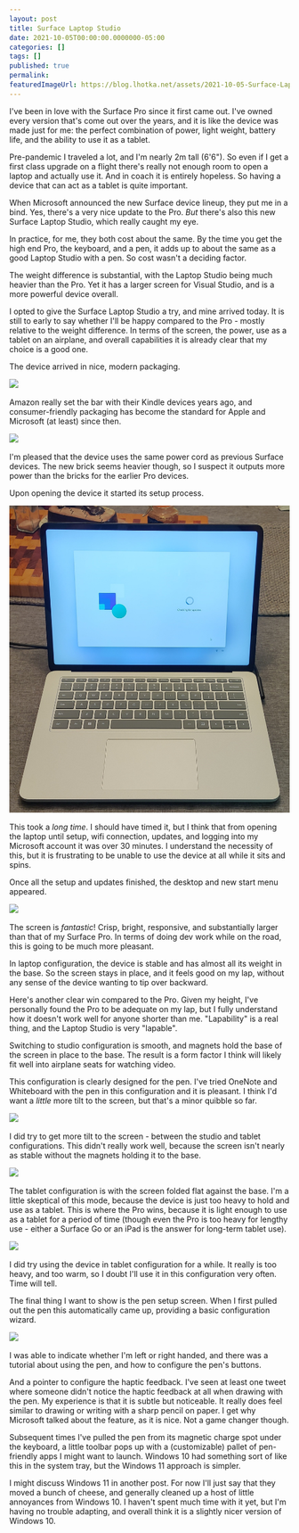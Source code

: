 ```yaml
---
layout: post
title: Surface Laptop Studio
date: 2021-10-05T00:00:00.0000000-05:00
categories: []
tags: []
published: true
permalink: 
featuredImageUrl: https://blog.lhotka.net/assets/2021-10-05-Surface-Laptop-Studio/closed-box.png
---
```

I've been in love with the Surface Pro since it first came out. I've owned every version that's come out over the years, and it is like the device was made just for me: the perfect combination of power, light weight, battery life, and the ability to use it as a tablet.

Pre-pandemic I traveled a lot, and I'm nearly 2m tall (6'6"). So even if I get a first class upgrade on a flight there's really not enough room to open a laptop and actually use it. And in coach it is entirely hopeless. So having a device that can act as a tablet is quite important.

When Microsoft announced the new Surface device lineup, they put me in a bind. Yes, there's a very nice update to the Pro. _But_ there's also this new Surface Laptop Studio, which really caught my eye.

In practice, for me, they both cost about the same. By the time you get the high end Pro, the keyboard, and a pen, it adds up to about the same as a good Laptop Studio with a pen. So cost wasn't a deciding factor.

The weight difference is substantial, with the Laptop Studio being much heavier than the Pro. Yet it has a larger screen for Visual Studio, and is a more powerful device overall.

I opted to give the Surface Laptop Studio a try, and mine arrived today. It is still to early to say whether I'll be happy compared to the Pro - mostly relative to the weight difference. In terms of the screen, the power, use as a tablet on an airplane, and overall capabilities it is already clear that my choice is a good one.

The device arrived in nice, modern packaging. 

![](/assets/2021-10-05-Surface-Laptop-Studio/closed-box.png)

Amazon really set the bar with their Kindle devices years ago, and consumer-friendly packaging has become the standard for Apple and Microsoft (at least) since then.

![](/assets/2021-10-05-Surface-Laptop-Studio/open-box.png)

I'm pleased that the device uses the same power cord as previous Surface devices. The new brick seems heavier though, so I suspect it outputs more power than the bricks for the earlier Pro devices.

Upon opening the device it started its setup process.

![](/assets/2021-10-05-Surface-Laptop-Studio/setup.png)

This took a _long time_. I should have timed it, but I think that from opening the laptop until setup, wifi connection, updates, and logging into my Microsoft account it was over 30 minutes. I understand the necessity of this, but it is frustrating to be unable to use the device at all while it sits and spins.

Once all the setup and updates finished, the desktop and new start menu appeared.

![](/assets/2021-10-05-Surface-Laptop-Studio/start.png)

The screen is _fantastic_! Crisp, bright, responsive, and substantially larger than that of my Surface Pro. In terms of doing dev work while on the road, this is going to be much more pleasant.

In laptop configuration, the device is stable and has almost all its weight in the base. So the screen stays in place, and it feels good on my lap, without any sense of the device wanting to tip over backward.

Here's another clear win compared to the Pro. Given my height, I've personally found the Pro to be adequate on my lap, but I fully understand how it doesn't work well for anyone shorter than me. "Lapability" is a real thing, and the Laptop Studio is very "lapable".

Switching to studio configuration is smooth, and magnets hold the base of the screen in place to the base. The result is a form factor I think will likely fit well into airplane seats for watching video.

This configuration is clearly designed for the pen. I've tried OneNote and Whiteboard with the pen in this configuration and it is pleasant. I think I'd want a _little_ more tilt to the screen, but that's a minor quibble so far.

![](/assets/2021-10-05-Surface-Laptop-Studio/studio.png)

I did try to get more tilt to the screen - between the studio and tablet configurations. This didn't really work well, because the screen isn't nearly as stable without the magnets holding it to the base.

![](/assets/2021-10-05-Surface-Laptop-Studio/middle.png)

The tablet configuration is with the screen folded flat against the base. I'm a little skeptical of this mode, because the device is just too heavy to hold and use as a tablet. This is where the Pro wins, because it is light enough to use as a tablet for a period of time (though even the Pro is too heavy for lengthy use - either a Surface Go or an iPad is the answer for long-term tablet use).

![](/assets/2021-10-05-Surface-Laptop-Studio/tablet.png)

I did try using the device in tablet configuration for a while. It really is too heavy, and too warm, so I doubt I'll use it in this configuration very often. Time will tell.

The final thing I want to show is the pen setup screen. When I first pulled out the pen this automatically came up, providing a basic configuration wizard.

![](/assets/2021-10-05-Surface-Laptop-Studio/pen-config.png)

I was able to indicate whether I'm left or right handed, and there was a tutorial about using the pen, and how to configure the pen's buttons.

And a pointer to configure the haptic feedback. I've seen at least one tweet where someone didn't notice the haptic feedback at all when drawing with the pen. My experience is that it is subtle but noticeable. It really does feel similar to drawing or writing with a sharp pencil on paper. I get why Microsoft talked about the feature, as it is nice. Not a game changer though.

Subsequent times I've pulled the pen from its magnetic charge spot under the keyboard, a little toolbar pops up with a (customizable) pallet of pen-friendly apps I might want to launch. Windows 10 had something sort of like this in the system tray, but the Windows 11 approach is simpler.

I might discuss Windows 11 in another post. For now I'll just say that they moved a bunch of cheese, and generally cleaned up a host of little annoyances from Windows 10. I haven't spent much time with it yet, but I'm having no trouble adapting, and overall think it is a slightly nicer version of Windows 10.
